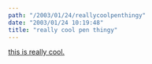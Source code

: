 ```yaml
---
path: "/2003/01/24/reallycoolpenthingy" 
date: "2003/01/24 10:19:48" 
title: "really cool pen thingy" 
---
```

<a href="http://www.imaginationatwork.com/Imagine?_nolivecache">this is really cool.</a>
